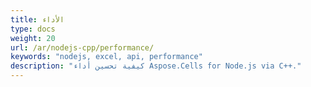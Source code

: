 ```yaml
---
title: الأداء
type: docs
weight: 20
url: /ar/nodejs-cpp/performance/
keywords: "nodejs, excel, api, performance"
description: "كيفية تحسين أداء Aspose.Cells for Node.js via C++."
---
```


